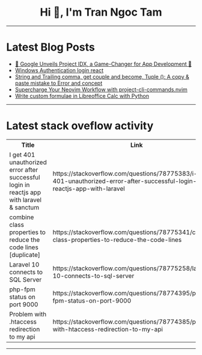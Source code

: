 <h1 align="center">Hi 👋, I'm Tran Ngoc Tam</h1>

---

# Latest Blog Posts 
<!-- BLOG-POST-LIST:START -->
- [🚨 Google Unveils Project IDX, a Game-Changer for App Development 🚨](https://dev.to/sh20raj/google-unveils-project-idx-a-game-changer-for-app-development-51pi)
- [Windows Authentication login react](https://dev.to/lakshmi_naidu_952e356a392/windows-authentication-login-react-51o7)
- [String and Trailing comma, get couple and become, Tuple &lpar;&rpar;: A copy &amp; paste mistake to Error and concept](https://dev.to/ajitkumar/string-and-trailing-comma-get-couple-and-become-tuple-a-copy-paste-mistake-to-error-and-concept-3gfl)
- [Supercharge Your Neovim Workflow with project-cli-commands.nvim](https://dev.to/dimaportenko/supercharge-your-neovim-workflow-with-project-cli-commandsnvim-4o06)
- [Write custom formulae in Libreoffice Calc with Python](https://dev.to/gokullan/write-custom-formulae-in-libreoffice-calc-with-python-2cm7)
<!-- BLOG-POST-LIST:END -->

---

# Latest stack oveflow activity
<table>
  <tr><th>Title</th><th>Link</th></tr>
  <!-- STACKOVERFLOW:START --><tr><td>I get 401 unauthorized error after successful login in reactjs app with laravel &amp; sanctum</td><td>https://stackoverflow.com/questions/78775383/i-get-401-unauthorized-error-after-successful-login-in-reactjs-app-with-laravel</td></tr><tr><td>combine class properties to reduce the code lines [duplicate]</td><td>https://stackoverflow.com/questions/78775341/combine-class-properties-to-reduce-the-code-lines</td></tr><tr><td>Laravel 10 connects to SQL Server</td><td>https://stackoverflow.com/questions/78775258/laravel-10-connects-to-sql-server</td></tr><tr><td>php-fpm status on port 9000</td><td>https://stackoverflow.com/questions/78774395/php-fpm-status-on-port-9000</td></tr><tr><td>Problem with .htaccess redirection to my api</td><td>https://stackoverflow.com/questions/78774385/problem-with-htaccess-redirection-to-my-api</td></tr><!-- STACKOVERFLOW:END -->
</table>

---



